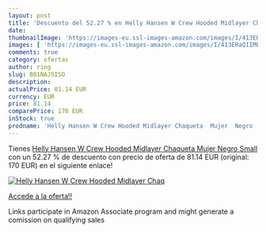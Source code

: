 ```yaml
---
layout: post
title: 'Descuento del 52.27 % en Helly Hansen W Crew Hooded Midlayer Chaq'
date: 
thumbnailImage: 'https://images-eu.ssl-images-amazon.com/images/I/413ERaQIIML._SL200_.jpg'
images: [ 'https://images-eu.ssl-images-amazon.com/images/I/413ERaQIIML._SL200_.jpg' ]
comments: true
category: ofertas
author: ring
slug: B01NAJ5ISO
description:
actualPrice: 81.14 EUR
currency: EUR
price: 81.14
comparePrice: 170 EUR
inStock: true
prodname: 'Helly Hansen W Crew Hooded Midlayer Chaqueta  Mujer  Negro  Small'
---
```


Tienes [Helly Hansen W Crew Hooded Midlayer Chaqueta  Mujer  Negro  Small](https://www.amazon.es/dp/B01NAJ5ISO/?tag=tolees-21) con un 52.27 % de descuento con precio de oferta de 81.14 EUR (original: 170 EUR) en el siguiente enlace!

[![Helly Hansen W Crew Hooded Midlayer Chaq](https://images-eu.ssl-images-amazon.com/images/I/413ERaQIIML._SL200_.jpg)](https://www.amazon.es/dp/B01NAJ5ISO/?tag=tolees-21)

[Accede a la oferta!!](https://www.amazon.es/dp/B01NAJ5ISO/?tag=tolees-21)

Links participate in Amazon Associate program and might generate a comission on qualifying sales


